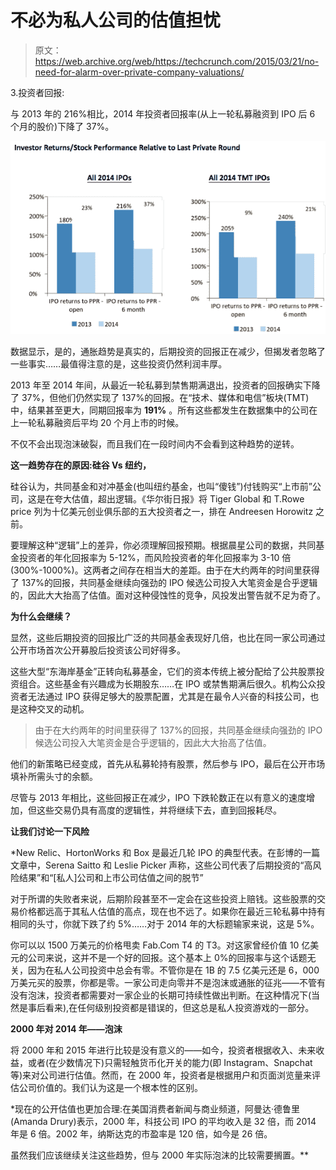 # 不必为私人公司的估值担忧

> 原文：<https://web.archive.org/web/https://techcrunch.com/2015/03/21/no-need-for-alarm-over-private-company-valuations/>

3.投资者回报:

与 2013 年的 216%相比，2014 年投资者回报率(从上一轮私募融资到 IPO 后 6 个月的股价)下降了 37%。

![Screen Shot 2015-03-20 at 5.33.52 PM](img/a527b5efc8f361b8150b34a8cfd66627.png)

数据显示，是的，通胀趋势是真实的，后期投资的回报正在减少，但揭发者忽略了一些事实……最值得注意的是，这些投资仍然利润丰厚。

2013 年至 2014 年间，从最近一轮私募到禁售期满退出，投资者的回报确实下降了 37%，但他们仍然实现了 137%的回报。在“技术、媒体和电信”板块(TMT)中，结果甚至更大，同期回报率为 **191%** 。所有这些都发生在数据集中的公司在上一轮私募融资后平均 20 个月上市的时候。

不仅不会出现泡沫破裂，而且我们在一段时间内不会看到这种趋势的逆转。

**这一趋势存在的原因:硅谷 Vs 纽约，**

硅谷认为，共同基金和对冲基金(也叫纽约基金，也叫“傻钱”)付钱购买“上市前”公司，这是在夸大估值，超出逻辑。《华尔街日报》将 Tiger Global 和 T.Rowe price 列为十亿美元创业俱乐部的五大投资者之一，排在 Andreesen Horowitz 之前。

要理解这种“逻辑”上的差异，你必须理解回报预期。根据晨星公司的数据，共同基金投资者的年化回报率为 5-12%，而风险投资者的年化回报率为 3-10 倍(300%-1000%)。这两者之间存在相当大的差距。由于在大约两年的时间里获得了 137%的回报，共同基金继续向强劲的 IPO 候选公司投入大笔资金是合乎逻辑的，因此大大抬高了估值。面对这种侵蚀性的竞争，风投发出警告就不足为奇了。

**为什么会继续？**

显然，这些后期投资的回报比广泛的共同基金表现好几倍，也比在同一家公司通过公开市场首次公开募股后投资该公司好得多。

这些大型“东海岸基金”正转向私募基金，它们的资本传统上被分配给了公共股票投资组合。这些基金有兴趣成为长期股东……在 IPO 或禁售期满后很久。机构公众投资者无法通过 IPO 获得足够大的股票配置，尤其是在最令人兴奋的科技公司，也是这种交叉的动机。

> 由于在大约两年的时间里获得了 137%的回报，共同基金继续向强劲的 IPO 候选公司投入大笔资金是合乎逻辑的，因此大大抬高了估值。

他们的新策略已经变成，首先从私募轮持有股票，然后参与 IPO，最后在公开市场填补所需头寸的余额。

尽管与 2013 年相比，这些回报正在减少，IPO 下跌轮数正在以有意义的速度增加，但这些交易仍具有高度的逻辑性，并将继续下去，直到回报耗尽。

**让我们讨论一下风险**

 *New Relic、HortonWorks 和 Box 是最近几轮 IPO 的典型代表。在彭博的一篇文章中，Serena Saitto 和 Leslie Picker 声称，这些公司代表了后期投资的“高风险结果”和“[私人]公司和上市公司估值之间的脱节”

对于所谓的失败者来说，后期阶段甚至不一定会在这些投资上赔钱。这些股票的交易价格都远高于其私人估值的高点，现在也不远了。如果你在最近三轮私募中持有相同的头寸，你就下跌了约 5%……对于 2014 年的大标题输家来说，这是 5%。

你可以以 1500 万美元的价格甩卖 Fab.Com T4 的 T3。对这家曾经价值 10 亿美元的公司来说，这并不是一个好的回报。这个基本上 0%的回报率与这个话题无关，因为在私人公司投资中总会有零。不管你是在 1B 的 7.5 亿美元还是 6，000 万美元买的股票，你都是零。一家公司走向零并不是泡沫或通胀的征兆——不管有没有泡沫，投资者都需要对一家企业的长期可持续性做出判断。在这种情况下(当然是事后看来),在任何级别投资都是错误的，但这总是私人投资游戏的一部分。

**2000 年对 2014 年——泡沫**

将 2000 年和 2015 年进行比较是没有意义的——如今，投资者根据收入、未来收益，或者(在少数情况下)只需轻触货币化开关的能力(即 Instagram、Snapchat 等)来对公司进行估值。然而，在 2000 年，投资者是根据用户和页面浏览量来评估公司价值的。我们认为这是一个根本性的区别。

 *现在的公开估值也更加合理:在美国消费者新闻与商业频道，阿曼达·德鲁里(Amanda Drury)表示，2000 年，科技公司 IPO 的平均收入是 32 倍，而 2014 年是 6 倍。2002 年，纳斯达克的市盈率是 120 倍，如今是 26 倍。

虽然我们应该继续关注这些趋势，但与 2000 年实际泡沫的比较需要搁置。**